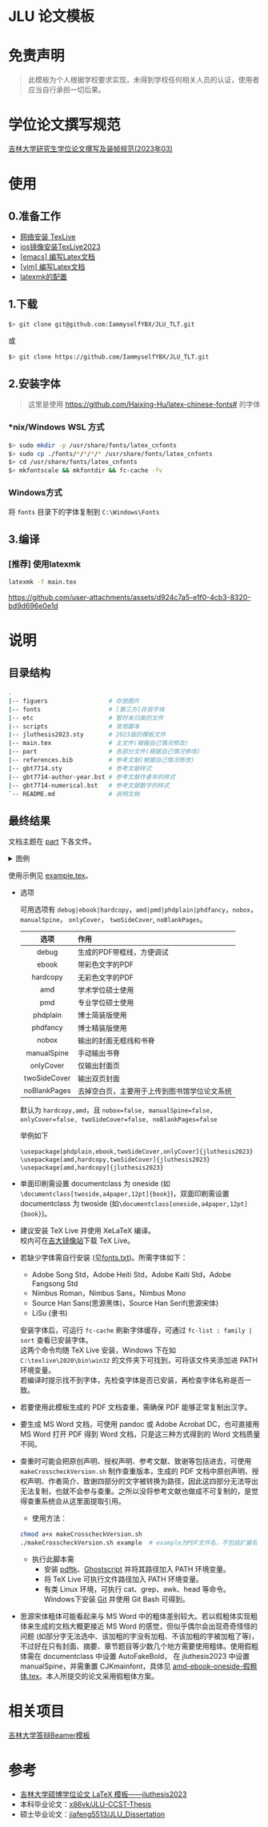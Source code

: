 # JLU 论文模板
# 免责声明
> 此模板为个人根据学校要求实现，未得到学校任何相关人员的认证，使用者应当自行承担一切后果。

# 学位论文撰写规范
[吉林大学研究生学位论文撰写及装帧规范(2023年03)](http://lib.jlu.edu.cn/portal/service/lwtjxt/2666.aspx)

# 使用
## 0.准备工作
- [网络安装 TexLive](https://www.bilibili.com/video/BV1Zg4y1g7pp?spm_id_from=333.788.videopod.sections)
- [ios镜像安装TexLive2023](https://www.bilibili.com/video/BV1Zs4y1N7gJ/?spm_id_from=333.1387.search.video_card.click)
- [[emacs] 编写Latex文档](https://www.bilibili.com/video/BV1Py4y1E7Zp?spm_id_from=333.788.player.switch&p=2)
- [[vim] 编写Latex文档](https://www.bilibili.com/video/BV12X4y1V7VP?spm_id_from=333.788.videopod.episodes&p=2)
- [latexmk的配置](https://github.com/IammyselfYBX/.dotfile?tab=readme-ov-file#latex)

## 1.下载
```bash
$> git clone git@github.com:IammyselfYBX/JLU_TLT.git
```
或
```bash
$> git clone https://github.com/IammyselfYBX/JLU_TLT.git
```

## 2.安装字体
> 这里是使用 https://github.com/Haixing-Hu/latex-chinese-fonts# 的字体

### *nix/Windows WSL 方式
```bash
$> sudo mkdir -p /usr/share/fonts/latex_cnfonts
$> sudo cp ./fonts/*/*/*/* /usr/share/fonts/latex_cnfonts
$> cd /usr/share/fonts/latex_cnfonts
$> mkfontscale && mkfontdir && fc-cache -fv
```

### Windows方式
将 ```fonts``` 目录下的字体复制到 ```C:\Windows\Fonts```

## 3.编译
### \[推荐\] 使用latexmk
```bash
latexmk -f main.tex 
```



https://github.com/user-attachments/assets/d924c7a5-e1f0-4cb3-8320-bd9d696e0e1d





# 说明
## 目录结构
```bash
.
|-- figuers 				# 存放图片
|-- fonts 					# [第三方]存放字体
|-- etc						# 暂时未归类的文件
|-- scripts 				# 常用脚本
|-- jluthesis2023.sty		# 2023版的模板文件
|-- main.tex 				# 主文件(根据自己情况修改)
|-- part 					# 各部分文件(根据自己情况修改)
|-- references.bib 			# 参考文献(根据自己情况修改)
|-- gbt7714.sty				# 参考文献样式
|-- gbt7714-author-year.bst # 参考文献作者年的样式
|-- gbt7714-numerical.bst 	# 参考文献数字的样式
`-- README.md 				# 说明文档
```
## 最终结果
文档主题在 [part](part) 下各文件。
<details>
<summary>
图例
</summary>
<img src="figures/module/cover.png" width="80%"/>
</details>

使用示例见 [example.tex](example.tex)。

- 选项

	可用选项有 `debug|ebook|hardcopy`，`amd|pmd|phdplain|phdfancy`，`nobox`， `manualSpine`， `onlyCover`， `twoSideCover`,  `noBlankPages`。

	|选项|作用|
  |:---:|---|
  |debug| 生成的PDF带框线，方便调试|
  |ebook| 带彩色文字的PDF|
  |hardcopy| 无彩色文字的PDF|
  |amd| 学术学位硕士使用|
  |pmd |专业学位硕士使用|
  |phdplain| 博士简装版使用|
  |phdfancy |博士精装版使用|
  |nobox | 输出的封面无框线和书脊|
  |manualSpine |手动输出书脊|
  |onlyCover | 仅输出封面页|
  |twoSideCover | 输出双页封面|
  |noBlankPages  | 去掉空白页，主要用于上传到图书馆学位论文系统|
	
	默认为 `hardcopy,amd`，且 `nobox=false, manualSpine=false, onlyCover=false, twoSideCover=false, noBlankPages=false`

	举例如下
	```
	\usepackage[phdplain,ebook,twoSideCover,onlyCover]{jluthesis2023}
	\usepackage[amd,hardcopy,twoSideCover]{jluthesis2023}
	\usepackage[amd,hardcopy]{jluthesis2023}
	```

- 单面印刷需设置 documentclass 为 oneside (如`\documentclass[twoside,a4paper,12pt]{book}`)，双面印刷需设置 documentclass 为 twoside (如`\documentclass[oneside,a4paper,12pt]{book}`)。
- 建议安装 TeX Live 并使用 XeLaTeX 编译。<br/>
  校内可在[吉大镜像站](https://mirrors.jlu.edu.cn/CTAN/systems/texlive/tlnet/install-tl.zip)下载 TeX Live。
- 若缺少字体需自行安装 (见[fonts.txt](fonts.txt))。所需字体如下：
	- Adobe Song Std，Adobe Heiti Std，Adobe Kaiti Std，Adobe Fangsong Std
	- Nimbus Roman，Nimbus Sans，Nimbus Mono
	- Source Han Sans(思源黑体)，Source Han Serif(思源宋体)
	- LiSu (隶书)

	安装字体后，可运行 `fc-cache` 刷新字体缓存，可通过 ` fc-list : family | sort ` 查看已安装字体。<br/>
    这两个命令均随 TeX Live 安装，Windows 下在如 `C:\texlive\2020\bin\win32` 的文件夹下可找到，可将该文件夹添加进 PATH 环境变量。<br/> 
    若编译时提示找不到字体，先检查字体是否已安装，再检查字体名称是否一致。
- 若要使用此模板生成的 PDF 文档查重，需确保 PDF 能够正常复制出汉字。

- 要生成 MS Word 文档，可使用 pandoc 或 Adobe Acrobat DC，也可直接用 MS Word 打开 PDF 得到 Word 文档，只是这三种方式得到的 Word 文档质量不同。

- 查重时可能会把原创声明、授权声明、参考文献、致谢等包括进去，可使用 `makeCrosscheckVersion.sh` 制作查重版本，生成的 PDF 文档中原创声明、授权声明、作者简介、致谢四部分的文字被转换为路径，因此这四部分无法导出无法复制，也就不会参与查重。之所以没将参考文献也做成不可复制的，是觉得查重系统会从这里面提取引用。<br/>
	- 使用方法：
	```bash
	chmod a+x makeCrosscheckVersion.sh
	./makeCrosscheckVersion.sh example  # example为PDF文件名，不包括扩展名
	```
	- 执行此脚本需
	    - 安装 [pdftk](https://www.pdflabs.com/tools/pdftk-the-pdf-toolkit/)、[Ghostscript](https://www.ghostscript.com/download/gsdnld.html) 并将其路径加入 PATH 环境变量。
	    - 将 TeX Live 可执行文件路径加入 PATH 环境变量。
	    - 有类 Linux 环境，可执行 cat、grep、awk、head 等命令。Windows下安装 [Git](https://git-scm.com/downloads) 并使用 Git Bash 可得到。

- 思源宋体粗体可能看起来与 MS Word 中的粗体差别较大。若以假粗体实现粗体来生成的文档大概更接近 MS Word 的感觉，但似乎偶尔会出现奇奇怪怪的问题 (如部分字无法选中、该加粗的字没有加粗、不该加粗的字被加粗了等)，不过好在只有封面、摘要、章节题目等少数几个地方需要使用粗体。使用假粗体需在 documentclass 中设置 AutoFakeBold， 在 jluthesis2023 中设置 manualSpine，并需重置 CJKmainfont，具体见 [amd-ebook-oneside-假粗体.tex](example_files/amd-ebook-oneside-假粗体.tex)。本人所提交的论文采用假粗体方案。

# 相关项目
[吉林大学答辩Beamer模板](https://github.com/IammyselfYBX/JLUbeamer)


# 参考
- [吉林大学硕博学位论文 LaTeX 模板——jluthesis2023](https://github.com/maxuewei2/jluthesis2023)
- 本科毕业论文：[x86vk/JLU-CCST-Thesis](https://github.com/x86vk/JLU-CCST-Thesis)
- 硕士毕业论文：[jiafeng5513/JLU_Dissertation](https://github.com/jiafeng5513/JLU_Dissertation)

